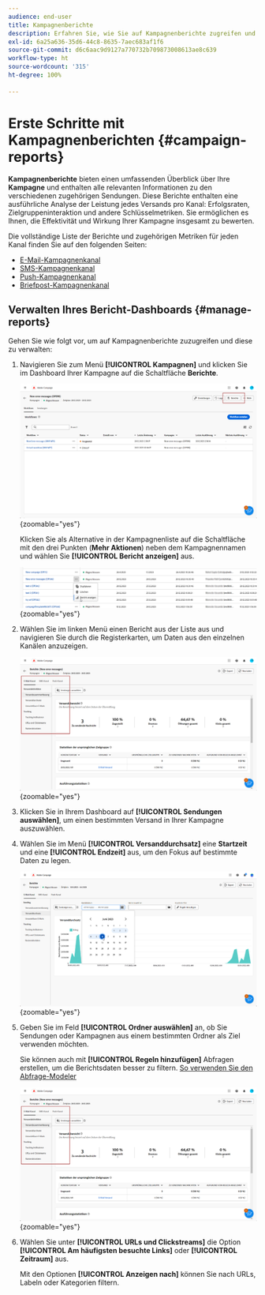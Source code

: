 ```yaml
---
audience: end-user
title: Kampagnenberichte
description: Erfahren Sie, wie Sie auf Kampagnenberichte zugreifen und diese verwenden können
exl-id: 6a25a636-35d6-44c8-8635-7aec683af1f6
source-git-commit: d6c6aac9d9127a770732b709873008613ae8c639
workflow-type: ht
source-wordcount: '315'
ht-degree: 100%

---
```


# Erste Schritte mit Kampagnenberichten {#campaign-reports}

**Kampagnenberichte** bieten einen umfassenden Überblick über Ihre **Kampagne** und enthalten alle relevanten Informationen zu den verschiedenen zugehörigen Sendungen. Diese Berichte enthalten eine ausführliche Analyse der Leistung jedes Versands pro Kanal: Erfolgsraten, Zielgruppeninteraktion und andere Schlüsselmetriken. Sie ermöglichen es Ihnen, die Effektivität und Wirkung Ihrer Kampagne insgesamt zu bewerten.

Die vollständige Liste der Berichte und zugehörigen Metriken für jeden Kanal finden Sie auf den folgenden Seiten:

* [E-Mail-Kampagnenkanal](campaign-reports-email.md)
* [SMS-Kampagnenkanal](campaign-reports-sms.md)
* [Push-Kampagnenkanal](campaign-reports-push.md)
* [Briefpost-Kampagnenkanal](campaign-reports-direct-mail.md)

## Verwalten Ihres Bericht-Dashboards {#manage-reports}

Gehen Sie wie folgt vor, um auf Kampagnenberichte zuzugreifen und diese zu verwalten:

1. Navigieren Sie zum Menü **[!UICONTROL Kampagnen]** und klicken Sie im Dashboard Ihrer Kampagne auf die Schaltfläche **Berichte**.

   ![Screenshot mit dem Menü „Kampagnen“ und der Schaltfläche „Berichte“](assets/manage_campaign_report_2.png){zoomable="yes"}

   Klicken Sie als Alternative in der Kampagnenliste auf die Schaltfläche mit den drei Punkten (**Mehr Aktionen**) neben dem Kampagnennamen und wählen Sie **[!UICONTROL Bericht anzeigen]** aus.

   ![Screenshot mit der Schaltfläche „Mehr Aktionen“ und der Option „Bericht anzeigen“](assets/manage_campaign_report_1.png){zoomable="yes"}

1. Wählen Sie im linken Menü einen Bericht aus der Liste aus und navigieren Sie durch die Registerkarten, um Daten aus den einzelnen Kanälen anzuzeigen.

   ![Screenshot mit dem linken Menü mit Berichtsoptionen und Registerkarten für Kanaldaten](assets/manage_campaign_report_4.png){zoomable="yes"}

1. Klicken Sie in Ihrem Dashboard auf **[!UICONTROL Sendungen auswählen]**, um einen bestimmten Versand in Ihrer Kampagne auszuwählen.

1. Wählen Sie im Menü **[!UICONTROL Versanddurchsatz]** eine **Startzeit** und eine **[!UICONTROL Endzeit]** aus, um den Fokus auf bestimmte Daten zu legen.

   ![Screenshot mit dem Menü „Versanddurchsatz“ und den Optionen „Startzeit“ und „Endzeit“](assets/manage_campaign_report_3.png){zoomable="yes"}

1. Geben Sie im Feld **[!UICONTROL Ordner auswählen]** an, ob Sie Sendungen oder Kampagnen aus einem bestimmten Ordner als Ziel verwenden möchten.

   Sie können auch mit **[!UICONTROL Regeln hinzufügen]** Abfragen erstellen, um die Berichtsdaten besser zu filtern. [So verwenden Sie den Abfrage-Modeler](../query/query-modeler-overview.md)

   ![Screenshot mit dem Feld „Ordner auswählen“ und der Option „Regeln hinzufügen“](assets/manage_campaign_report_4.png){zoomable="yes"}

1. Wählen Sie unter **[!UICONTROL URLs und Clickstreams]** die Option **[!UICONTROL Am häufigsten besuchte Links]** oder **[!UICONTROL Zeitraum]** aus.

   Mit den Optionen **[!UICONTROL Anzeigen nach]** können Sie nach URLs, Labeln oder Kategorien filtern.